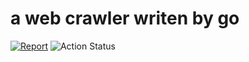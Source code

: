 # a web crawler writen by go

[![Report](https://goreportcard.com/badge/github.com/xiaoxin01/gocrawler)](https://goreportcard.com/report/github.com/xiaoxin01/gocrawler)
![Action Status](https://github.com/xiaoxin01/gocrawler/workflows/DEPLOY/badge.svg)
